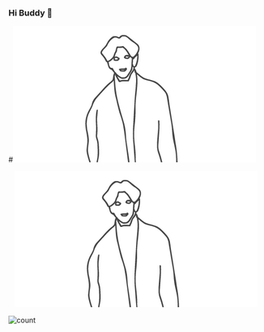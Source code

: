 ### Hi Buddy 👋

#![hobby](https://github.com/CarryChang/CarryChang/blob/master/cai.gif)

<div align=center><img  src="https://github.com/CarryChang/CarryChang/blob/master/cai.gif"></div>


![count](https://visitor-badge.laobi.icu/badge?page_id=https://github.com/CarryChang)


<!--
**CarryChang/CarryChang** is a ✨ _special_ ✨ repository because its `README.md` (this file) appears on your GitHub profile.

Here are some ideas to get you started:

- 🔭 I’m currently working on ...
- 🌱 I’m currently learning ...
- 👯 I’m looking to collaborate on ...
- 🤔 I’m looking for help with ...
- 💬 Ask me about ...
- 📫 How to reach me: ...
- 😄 Pronouns: ...
- ⚡ Fun fact: ...
-->
